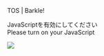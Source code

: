 TOS | Barkle!

JavaScriptを有効にしてください  
Please turn on your JavaScript

![](/static-assets/splash.png?1732064186171)